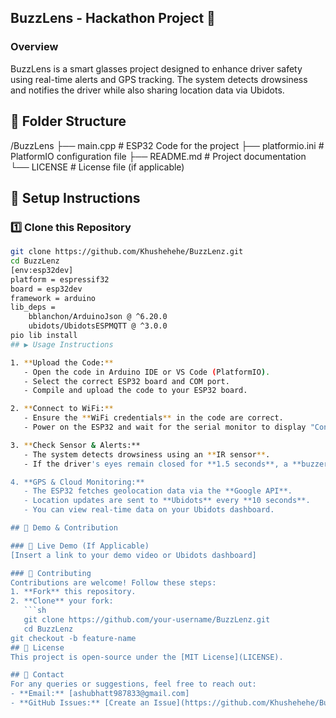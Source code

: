 ## **BuzzLens - Hackathon Project** 🚀  

### **Overview**  
BuzzLens is a smart glasses project designed to enhance driver safety using real-time alerts and GPS tracking. The system detects drowsiness and notifies the driver while also sharing location data via Ubidots.

## 📂 Folder Structure  
/BuzzLens
 ├── main.cpp              # ESP32 Code for the project
 ├── platformio.ini        # PlatformIO configuration file
 ├── README.md             # Project documentation
 └── LICENSE               # License file (if applicable)
## 🔧 Setup Instructions  

### 1️⃣ Clone this Repository  
```sh
git clone https://github.com/Khushehehe/BuzzLenz.git
cd BuzzLenz
[env:esp32dev]
platform = espressif32
board = esp32dev
framework = arduino
lib_deps = 
    bblanchon/ArduinoJson @ ^6.20.0
    ubidots/UbidotsESPMQTT @ ^3.0.0
pio lib install
## ▶️ Usage Instructions  

1. **Upload the Code:**  
   - Open the code in Arduino IDE or VS Code (PlatformIO).  
   - Select the correct ESP32 board and COM port.  
   - Compile and upload the code to your ESP32 board.  

2. **Connect to WiFi:**  
   - Ensure the **WiFi credentials** in the code are correct.  
   - Power on the ESP32 and wait for the serial monitor to display "Connected to WiFi".  

3. **Check Sensor & Alerts:**  
   - The system detects drowsiness using an **IR sensor**.  
   - If the driver's eyes remain closed for **1.5 seconds**, a **buzzer alert** will trigger.  

4. **GPS & Cloud Monitoring:**  
   - The ESP32 fetches geolocation data via the **Google API**.  
   - Location updates are sent to **Ubidots** every **10 seconds**.  
   - You can view real-time data on your Ubidots dashboard.  

## 🎥 Demo & Contribution  

### 🔗 Live Demo (If Applicable)  
[Insert a link to your demo video or Ubidots dashboard]  

### 🤝 Contributing  
Contributions are welcome! Follow these steps:  
1. **Fork** this repository.  
2. **Clone** your fork:  
   ```sh
   git clone https://github.com/your-username/BuzzLenz.git
   cd BuzzLenz
git checkout -b feature-name
## 📜 License  
This project is open-source under the [MIT License](LICENSE).  

## 📧 Contact  
For any queries or suggestions, feel free to reach out:  
- **Email:** [ashubhatt987833@gmail.com]  
- **GitHub Issues:** [Create an Issue](https://github.com/Khushehehe/BuzzLenz/issues)  
